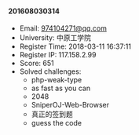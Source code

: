 #### 201608030314  

* Email: 974104271@qq.com  
* University: 中原工学院  
* Register Time: 2018-03-11 16:37:11  
* Register IP: 117.158.2.99  
* Score: 651  
* Solved challenges: 
  * php-weak-type  
  * as fast as you can  
  * 2048  
  * SniperOJ-Web-Browser  
  * 真正的签到题  
  * guess the code  
